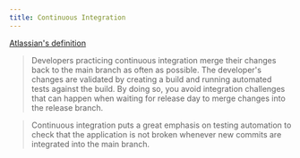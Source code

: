 ```yaml
---
title: Continuous Integration
---
```

[Atlassian's definition](https://www.atlassian.com/continuous-delivery/principles/continuous-integration-vs-delivery-vs-deployment)

> Developers practicing continuous integration merge their changes back to the main branch as often as possible. The developer's changes are validated by creating a build and running automated tests against the build. By doing so, you avoid integration challenges that can happen when waiting for release day to merge changes into the release branch.

> Continuous integration puts a great emphasis on testing automation to check that the application is not broken whenever new commits are integrated into the main branch.